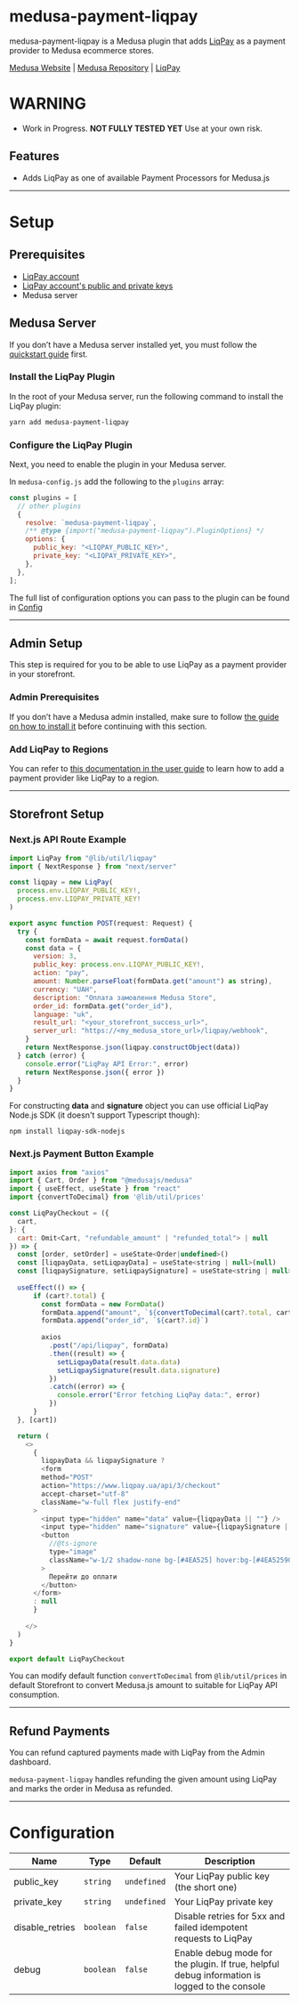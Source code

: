 # medusa-payment-liqpay
medusa-payment-liqpay is a Medusa plugin that adds [LiqPay](https://www.liqpay.ua/) as a payment provider to Medusa ecommerce stores.

[Medusa Website](https://medusajs.com/) | [Medusa Repository](https://github.com/medusajs/medusa) | [LiqPay](https://www.liqpay.ua/)

# WARNING

- Work in Progress. **NOT FULLY TESTED YET** Use at your own risk.

## Features

- Adds LiqPay as one of available Payment Processors for Medusa.js

---

# Setup

## Prerequisites

- [LiqPay account](https://www.liqpay.ua/uk/adminbusiness)
- [LiqPay account's public and private keys](https://www.liqpay.ua/doc)
- Medusa server

## Medusa Server

If you don’t have a Medusa server installed yet, you must follow the [quickstart guide](https://docs.medusajs.com/quickstart/quick-start/) first.

### Install the LiqPay Plugin

In the root of your Medusa server, run the following command to install the LiqPay plugin:

```bash
yarn add medusa-payment-liqpay
```

### Configure the LiqPay Plugin

Next, you need to enable the plugin in your Medusa server.

In `medusa-config.js` add the following to the `plugins` array:

```js
const plugins = [
  // other plugins
  {
    resolve: `medusa-payment-liqpay`,
    /** @type {import("medusa-payment-liqpay").PluginOptions} */
    options: {
      public_key: "<LIQPAY_PUBLIC_KEY>",
      private_key: "<LIQPAY_PRIVATE_KEY>",
    },
  },
];
```

The full list of configuration options you can pass to the plugin can be found in [Config](#configuration)

---

## Admin Setup

This step is required for you to be able to use LiqPay as a payment provider in your storefront.

### Admin Prerequisites

If you don’t have a Medusa admin installed, make sure to follow [the guide on how to install it](https://github.com/medusajs/admin#-quickstart) before continuing with this section.

### Add LiqPay to Regions

You can refer to [this documentation in the user guide](https://docs.medusajs.com/user-guide/regions/providers/#manage-payment-providers) to learn how to add a payment provider like LiqPay to a region.

---

## Storefront Setup

### Next.js API Route Example

```js
import LiqPay from "@lib/util/liqpay"
import { NextResponse } from "next/server"

const liqpay = new LiqPay(
  process.env.LIQPAY_PUBLIC_KEY!,
  process.env.LIQPAY_PRIVATE_KEY!
)

export async function POST(request: Request) {
  try {
    const formData = await request.formData()
    const data = {
      version: 3,
      public_key: process.env.LIQPAY_PUBLIC_KEY!,
      action: "pay",
      amount: Number.parseFloat(formData.get("amount") as string),
      currency: "UAH",
      description: "Оплата замовлення Medusa Store",
      order_id: formData.get("order_id"),
      language: "uk",
      result_url: "<your_storefront_success_url>",
      server_url: "https://<my_medusa_store_url>/liqpay/webhook",
    }
    return NextResponse.json(liqpay.constructObject(data))
  } catch (error) {
    console.error("LiqPay API Error:", error)
    return NextResponse.json({ error })
  }
}
```

For constructing **data** and **signature** object you can use official LiqPay Node.js SDK (it doesn't support Typescript though):

```npm install liqpay-sdk-nodejs```

### Next.js Payment Button Example

```js
import axios from "axios"
import { Cart, Order } from "@medusajs/medusa"
import { useEffect, useState } from "react"
import {convertToDecimal} from '@lib/util/prices'

const LiqPayCheckout = ({
  cart,
}: {
  cart: Omit<Cart, "refundable_amount" | "refunded_total"> | null
}) => {
  const [order, setOrder] = useState<Order|undefined>()
  const [liqpayData, setLiqpayData] = useState<string | null>(null)
  const [liqpaySignature, setLiqpaySignature] = useState<string | null>(null)
  
  useEffect(() => {
      if (cart?.total) {
        const formData = new FormData()
        formData.append("amount", `${convertToDecimal(cart?.total, cart?.region)}`)
        formData.append("order_id", `${cart?.id}`)
  
        axios
          .post("/api/liqpay", formData)
          .then((result) => {
            setLiqpayData(result.data.data)
            setLiqpaySignature(result.data.signature)
          })
          .catch((error) => {
            console.error("Error fetching LiqPay data:", error)
          })
      }
  }, [cart])

  return (
    <>
      {
        liqpayData && liqpaySignature ?
        <form
        method="POST"
        action="https://www.liqpay.ua/api/3/checkout"
        accept-charset="utf-8"
        className="w-full flex justify-end"
      >
        <input type="hidden" name="data" value={liqpayData || ""} />
        <input type="hidden" name="signature" value={liqpaySignature || ""} />
        <button
          //@ts-ignore
          type="image"
          className="w-1/2 shadow-none bg-[#4EA525] hover:bg-[#4EA52590] rounded-xl h-[32px] text-white transition-all duration-300 mt-6"
        >
          Перейти до оплати
        </button>
      </form>
      : null
      }
      
    </>
  )
}

export default LiqPayCheckout
```

You can modify default function ```convertToDecimal``` from ```@lib/util/prices``` in default Storefront to convert Medusa.js amount to suitable for LiqPay API consumption.

---

## Refund Payments

You can refund captured payments made with LiqPay from the Admin dashboard.

`medusa-payment-liqpay` handles refunding the given amount using LiqPay and marks the order in Medusa as refunded.

---

# Configuration

| Name            | Type      | Default     | Description                                                                                   |
| --------------- | --------- | ----------- | --------------------------------------------------------------------------------------------- |
| public_key      | `string`  | `undefined` | Your LiqPay public key (the short one)           
| private_key      | `string`  | `undefined` | Your LiqPay private key                                                                   |
| disable_retries | `boolean` | `false`     | Disable retries for 5xx and failed idempotent requests to LiqPay                            |
| debug           | `boolean` | `false`     | Enable debug mode for the plugin. If true, helpful debug information is logged to the console |
